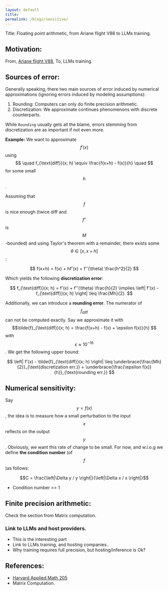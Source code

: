 ```yaml
---
layout: default
title:
permalink: /blogs/sensitive/
---
```


Title: Floating point arithmetic, from Ariane flight V88 to LLMs training.

## Motivation:

From, [Ariane flight V88](https://en.wikipedia.org/wiki/Ariane_flight_V88), To, LLMs training.

## Sources of error: 

Generally speaking, there two main sources of error induced by numerical approximations (ignoring errors induced by modeling assumptions):

1. Rounding: Computers can only do finite precision arithmetic.
2. Discretization: We approximate continues phenomenons with discrete counterparts.

While `Rounding` usually gets all the blame, errors stemming from discretization are as important if not even more.

**Example:** We want to approximate $$ \quad f'(x) \quad $$ using $$
\quad f_{\text{diff}}(x; h) \equiv \frac{f(x+h) - f(x)}{h} \quad
$$ for some small $$h$$. 

Assuming that $$f$$ is nice enough (twice diff and $$f''$$ is $$M$$-bounded) and using Taylor's theorem with a remainder, there exists some $$\theta \in [x , x+h]$$ :

$$
f(x+h) = f(x) + hf'(x) + f''(\theta) \frac{h^2}{2} 
$$

Which yields the following **discretization error**:

$$
f_{\text{diff}}(x; h) =   f'(x) + f''(\theta) \frac{h}{2}
\implies \left| f'(x) - f_{\text{diff}}(x; h) \right| \leq \frac{Mh}{2}.
$$


Additionally, we can introduce a **rounding error**. The numerator of $$f_{\text{diff}}$$ can not be computed exactly. Say we approximate it with $$\tilde{f}_{\text{diff}}(x; h) = \frac{f(x+h) - f(x) + \epsilon f(x)}{h} $$ with $$\epsilon \approx 10^{-16}$$. We get the following upper bound:

$$
\left| f'(x) - \tilde{f}_{\text{diff}}(x; h) \right|
\leq
\underbrace{\frac{Mh}{2}}_{\text{discretization err.}}
+ 
\underbrace{\frac{\epsilon f(x)}{h}}_{\text{rounding err.}}
$$


## Numerical sensitivity: 

Say $$y = f(x)$$, the idea is to measure how a small perturbation to the input $$x$$ reflects on the output $$y$$. Obviously, we want this rate of change to be small. For now, and w.l.o.g we define **the condition number** (of $$f$$)as follows:

$$C = \frac{\left|\Delta y  / y \right|}{\left|\Delta x  / x \right|}$$

* Condition number >> 1 

## Finite precision arithmetic:

Check the section from Matrix computation.

### Link to LLMs and host providers. 

* This is the interesting part
* Link to LLMs training, and hosting companies..
* Why training requires full precision, but hosting/inference is Ok?

## References:

* [Harvard Applied Math 205](https://people.math.wisc.edu/~chr/am205/)
* Matrix Computation. 
